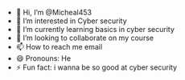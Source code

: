 - 👋 Hi, I’m @Micheal453
- 👀 I’m interested in Cyber security 
- 🌱 I’m currently learning basics in cyber security 
- 💞️ I’m looking to collaborate on my course 
- 📫 How to reach me email 
- 😄 Pronouns: He
- ⚡ Fun fact: i wanna be so good at cyber security 

<!---
Micheal453/Micheal453 is a ✨ special ✨ repository because its `README.md` (this file) appears on your GitHub profile.
You can click the Preview link to take a look at your changes.
--->
